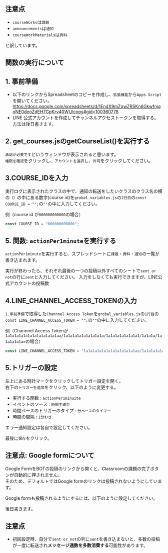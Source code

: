 ## 注意点

- `courseWorks`は`課題`
- `announcements`は`通知`
- `courseWorkMaterials`は`資料`

と訳しています。

## 関数の実行について

## 1. 事前準備

- 以下のリンクからSpreadsheetのコピーを作成し、`拡張機能`から`Apps Script`を開いてください。
  [https://docs.google.com/spreadsheets/d/1EndX9mZqwZRSKn6GkwfnjgoNE0deoZdEH7GpKrv40WU/copy#gid=100360778
](https://docs.google.com/spreadsheets/d/1EndX9mZqwZRSKn6GkwfnjgoNE0deoZdEH7GpKrv40WU/copy#gid=100360778
)
- LINE 公式アカウントを作成してチャンネルアクセストークンを取得する。
  方法は後日書きます。



## 2. get_courses.jsのgetCourseList()を実行する
`承認が必要です`というウィンドウが表示されると思います。  
`権限を確認`をクリックし、`アカウントを選択`し、`許可`をクリックしてください。

## 3.COURSE_IDを入力
実行ログに表示されたクラスの中で、通知の転送をしたいクラスのクラス名の横の`（）`の中にある数字(course id)を`grobal_variables.js`の`2行目`の`const COURSE_ID = "";`の`""`の中に入力してください。

例（course id が`000000000000`の場合）
```js
const COURSE_ID = "000000000000";
```

## 5. 関数: `actionPer1minute`を実行する
`actionPer1minute`を実行すると、スプレッドシートに`課題`・`資料`・`通知`の一覧が書き込まれます。

実行が終わったら、それぞれ最後の一つの投稿以外すべてのシートで`sent or not`の行に`sent`と入力してください。
入力をしなくても実行できますが、LINE公式アカウントの投稿数

## 4.LINE_CHANNEL_ACCESS_TOKENの入力
`1.事前準備`で取得した`Channnel Access Token`を`grobal_variables.js`の`1行目`の`const LINE_CHANNEL_ACCESS_TOKEN = "";`の`""`の中に入力してください。

例（Channnel Access Tokenが`1a1a1a1a1a1a1a1a1a1a1a1aa/1a1a1a1a1a1a1a1a1a/1a1a1a1a1a1a1a1/1a1a1a/1a1a1a1a1a=`の場合）
```js
const LINE_CHANNEL_ACCESS_TOKEN = "1a1a1a1a1a1a1a1a1a1a1a1aa/1a1a1a1a1a1a1a1a1a/1a1a1a1a1a1a1a1/1a1a1a/1a1a1a1a1a="; //LINE_CHANNEL_ACCESS_TOKEN
```

## 5.トリガーの設定
左上にある時計マークをクリックしてトリガー設定を開く。  
右下の`トリガーを追加`をクリック、以下のように変更する。
- 実行する関数 : `actionPer1minuite`
- イベントのソース : `時間主導型`
- 時間ベースのトリガーのタイプ : `分ベースのタイマー`
- 時間の間隔 : `1分おき`

エラー通知設定は各自で設定してください。

最後に`保存`をクリック。

## 注意点: Google formについて

Google FormをBOTの投稿のリンクから開くと、Classroomの課題の完了ボタンが自動的に押されません。  
そのため、デフォルトではGoogle formのリンクは投稿されないようにしています。

Google formも投稿されるようにするには、以下のように設定してください。

後日書きます。

## 注意点

- 初回設定時、自分で`sent or not`の列に`sent`を書き込まないと、多数の投稿が一度に転送され**メッセージ通数を多数消費する**可能性があります。